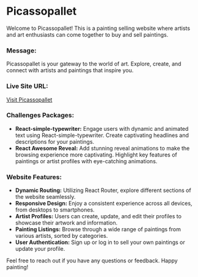 # Picassopallet

Welcome to Picassopallet! This is a painting selling website where artists and art enthusiasts can come together to buy and sell paintings.

### Message:

Picassopallet is your gateway to the world of art. Explore, create, and connect with artists and paintings that inspire you.

### Live Site URL:

[Visit Picassopallet](https://assignment-10-6777f.web.app/)

### Challenges Packages:

- **React-simple-typewriter:** Engage users with dynamic and animated text using React-simple-typewriter. Create captivating headlines and descriptions for your paintings.
- **React Awesome Reveal:** Add stunning reveal animations to make the browsing experience more captivating. Highlight key features of paintings or artist profiles with eye-catching animations.

### Website Features:

- **Dynamic Routing:** Utilizing React Router, explore different sections of the website seamlessly.
- **Responsive Design:** Enjoy a consistent experience across all devices, from desktops to smartphones.
- **Artist Profiles:** Users can create, update, and edit their profiles to showcase their artwork and information.
- **Painting Listings:** Browse through a wide range of paintings from various artists, sorted by categories.
- **User Authentication:** Sign up or log in to sell your own paintings or update your profile.

Feel free to reach out if you have any questions or feedback. Happy painting!
